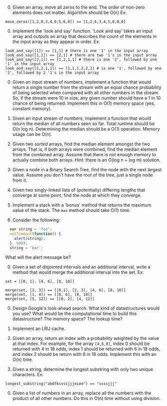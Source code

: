 0. Given an array, move all zeros to the end. The order of non-zero elements does not matter. Algorithm should be O(n) Ex:

  ```
  move_zeros([1,2,0,3,4,0,5,6,0]) == [1,2,6,3,4,5,0,0,0]
  ```

0. Implement the 'look and say' function. 'Look and say' takes an input array and outputs an array that describes the count of the elements in the input array as they appear in order. Ex:

  ```
  look_and_say([1]) == [1,1] # there is one '1' in the input array
  look_and_say([1,1]) == [2,1] # there are two '1's in the input array
  look_and_say([2,1]) == [1,2,1,1] # there is one '2', followed by one '1' in the input array
  look_and_say([1,2,1,1]) == [1,1,1,2,2,1] # is one '1', followed by one '2', followed by 2 '1's in the input array
  ```

0. Given an input stream of numbers, implement a function that would return a single number from the stream with an equal chance probability of being selected when compared with all other numbers in the stream. So, if the stream were 10 in size, any given number should have a 1 in 10 chance of being returned. Implement this in O(1) memory space (yes, constant memory).

0. Given an input stream of numbers, implement a function that would return the median of all numbers seen so far. Total runtime should be O(n log n). Determining the median should be a O(1) operation. Memory usage can be O(n).

0. Given two *sorted* arrays, find the median element amongst the two arrays. That is, if both arrays were combined, find the median element from the combined array. Assume that there is not enough memory to actually combine both arrays. Hint: there is an O(log n + log m) solution.

0. Given a node in a Binary Search Tree, find the node with the next largest value. Assume you don't have the root of the tree, just a single node from it.

0. Given two singly-linked lists of (potentially) differing lengths that converge at some point, find the node at which they converge.

0. Implement a stack with a 'bonus' method that returns the maximum value of the stack. The `max` method should take O(1) time.

0. Consider the following:

  ```javascript
    var string = 'foo';
    setTimeout(function() {
      alert(string);
    }, 500);
    string = 'bar';
  ```

  What will the alert message be?

0. Given a set of disjointed intervals and an additional interval, write a method that would merge the additional interval into the set. Ex:

  ```
  set = [[0, 1], [4, 6], [8, 10]]

  merge(set, [2, 3]) == [[0,1], [2, 3], [4, 6], [8, 10]]
  merge(set, [1, 4]) == [[0, 6], [8, 10]]
  merge(set, [5, 12]) == [[0, 2], [4, 12]]
  ```

0. Design Google's look-ahead search. What kind of datastructures would you use? What would be the computational time to build this datastructure? The memory space? The lookup time?

0. Implement an LRU cache.

0. Given an array, return an index with a probability weighted by the value at that index. For example, for the array `[4,6,8]`, index 0 should be returned with 4 in 18 odds, index 1 should be returned with 6 in 18 odds, and index 2 should be return with 8 in 18 odds. Implement this with an O(n) time.

0. Given a string, determine the longest substring with only two unique characters. Ex:

  ```
  longest_substring("abdfkssssjjjeiee") == "ssssjjj"
  ```

0. Given a list of numbers in an array, replace all the numbers with the product of all other numbers. Do this in O(n) time without using division.
